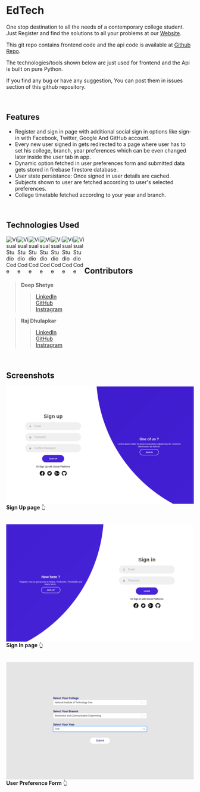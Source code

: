 # EdTech

One stop destination to all the needs of a contemporary college student.
Just Register and find the solutions to all your problems at our [Website](https://deepshetye.github.io/edtech/).

This git repo contains frontend code and the api code is available at [Github Repo](https://github.com/RajNykDhulapkar/edtech-dj).

The technologies/tools shown below are just used for frontend and the Api is built on pure Python.

If you find any bug or have any suggestion, You can post them in issues section of this github repository.

<br />

## Features

- Register and sign in page with additional social sign in options like sign-in with Facebook, Twitter, Google And GitHub account.
- Every new user signed in gets redirected to a page where user has to set his college, branch, year preferences which can be even changed later inside the user tab in app.
- Dynamic option fetched in user preferences form and submitted data gets stored in firebase firestore database.
- User state persistance: Once signed in user details are cached.
- Subjects shown to user are fetched according to user's selected preferences.
- College timetable fetched according to your year and branch.

<br />

## Technologies Used

<img align="left" alt="Visual Studio Code" width="30px" src="https://cdn.icon-icons.com/icons2/1098/PNG/512/1485481300-38_78657.png" />

<img align="left" alt="Visual Studio Code" width="30px" src="https://cdn.icon-icons.com/icons2/2107/PNG/512/file_type_html_icon_130541.png" />
<img align="left" alt="Visual Studio Code" width="30px" src="https://cdn.icon-icons.com/icons2/2108/PNG/512/javascript_icon_130900.png" />
<img align="left" alt="Visual Studio Code" width="30px" src="https://cdn.icon-icons.com/icons2/2415/PNG/512/react_original_logo_icon_146374.png" />
<img align="left" alt="Visual Studio Code" width="30px" src="https://cdn.iconscout.com/icon/free/png-256/firebase-1-282796.png" />
<img align="left" alt="Visual Studio Code" width="30px" src="https://cdn.icon-icons.com/icons2/936/PNG/512/github-logo_icon-icons.com_73546.png" />
<img align="left" alt="Visual Studio Code" width="30px" src="https://cdn.icon-icons.com/icons2/2107/PNG/512/file_type_django_icon_130645.png" />


<br />
<br />
<br />

## Contributors

> **Deep Shetye**
>> [LinkedIn](https://www.linkedin.com/in/deepshetye/) \
>> [GitHub](https://github.com/deepshetye) \
>> [Instragram](https://www.instagram.com/deepshetye_/)

> **Raj Dhulapkar**
>> [LinkedIn](https://www.linkedin.com/in/raj-naik-dhulapkar-4133811b4/) \
>> [GitHub](https://github.com/RajNykDhulapkar) \
>> [Instragram](https://www.instagram.com/rajnykdhulapkar/)

<br />

## Screenshots


<img align="left" alt="Visual Studio Code" src="./images/Screenshot%20from%202021-07-16%2019-18-43.png" />

**Sign Up page** 👆

<br />

<img align="left" alt="Visual Studio Code" src="./images/Screenshot%20from%202021-07-16%2019-18-32.png" />

**Sign In page** 👆

<br />

<img align="left" alt="Visual Studio Code" src="./images/Screenshot%20from%202021-07-16%2019-20-19.png" />

**User Preference Form** 👆